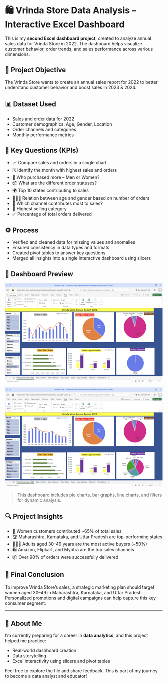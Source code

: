 # 🛍️ Vrinda Store Data Analysis – Interactive Excel Dashboard

This is my **second Excel dashboard project**, created to analyze annual sales data for Vrinda Store in 2022. The dashboard helps visualize customer behavior, order trends, and sales performance across various dimensions.

## 🎯 Project Objective

The Vrinda Store wants to create an annual sales report for 2022 to better understand customer behavior and boost sales in 2023 & 2024.

## 📊 Dataset Used

- Sales and order data for 2022
- Customer demographics: Age, Gender, Location
- Order channels and categories
- Monthly performance metrics

## 📌 Key Questions (KPIs)

- 📈 Compare sales and orders in a single chart
- 🗓️ Identify the month with highest sales and orders
- 👥 Who purchased more – Men or Women?
- 📦 What are the different order statuses?
- 🌍 Top 10 states contributing to sales
- 🧑‍🤝‍🧑 Relation between age and gender based on number of orders
- 🛒 Which channel contributes most to sales?
- 🧺 Highest selling category
- ✅ Percentage of total orders delivered

## ⚙️ Process

- Verified and cleaned data for missing values and anomalies
- Ensured consistency in data types and formats
- Created pivot tables to answer key questions
- Merged all insights into a single interactive dashboard using slicers


## 📸 Dashboard Preview

![Dashboard Screenshot 1](https://github.com/aryanrajput16721/interactive-sales-dashboard-vrinda-store/blob/main/vrinda-store-dashboard.png?raw=true)

![Dashboard Screenshot 2](https://github.com/aryanrajput16721/interactive-sales-dashboard-vrinda-store/blob/main/vrinda-store-dashboard2.png?raw=true)
> This dashboard includes pie charts, bar graphs, line charts, and filters for dynamic analysis.

## 🔍 Project Insights

- 👩 Women customers contributed ~65% of total sales
- 🏆 Maharashtra, Karnataka, and Uttar Pradesh are top-performing states
- 👨‍👩‍👧 Adults aged 30–49 years are the most active buyers (~50%)
- 🛍️ Amazon, Flipkart, and Myntra are the top sales channels
- 📦 Over 90% of orders were successfully delivered

## 🧠 Final Conclusion

To improve Vrinda Store’s sales, a strategic marketing plan should target women aged 30–49 in Maharashtra, Karnataka, and Uttar Pradesh. Personalized promotions and digital campaigns can help capture this key consumer segment.

---

## 🚀 About Me

I’m currently preparing for a career in **data analytics**, and this project helped me practice:
- Real-world dashboard creation
- Data storytelling
- Excel interactivity using slicers and pivot tables

Feel free to explore the file and share feedback. This is part of my journey to become a data analyst and educator!


